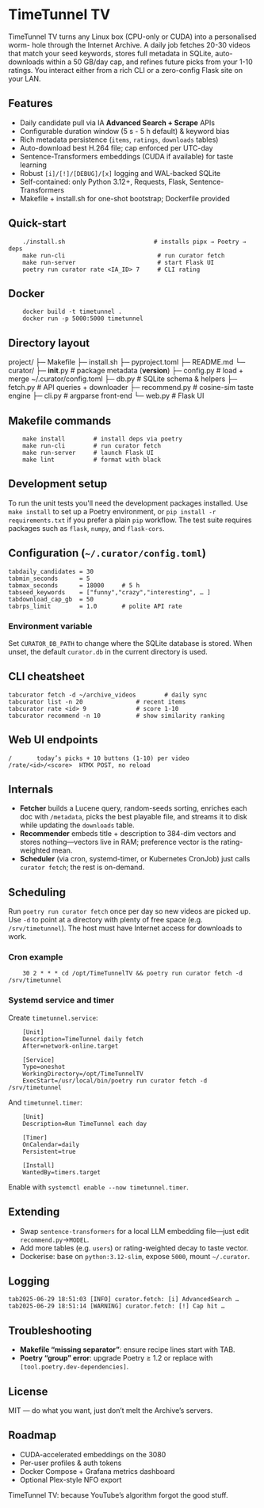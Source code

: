 # TimeTunnel TV

TimeTunnel TV turns any Linux box (CPU-only or CUDA) into a personalised worm-
hole through the Internet Archive. A daily job fetches 20-30 videos that match
your seed keywords, stores full metadata in SQLite, auto-downloads within a
50 GB/day cap, and refines future picks from your 1-10 ratings. You interact
either from a rich CLI or a zero-config Flask site on your LAN.

## Features
* Daily candidate pull via IA **Advanced Search + Scrape** APIs  
* Configurable duration window (5 s - 5 h default) & keyword bias  
* Rich metadata persistence (`items`, `ratings`, `downloads` tables)  
* Auto-download best H.264 file; cap enforced per UTC-day  
* Sentence-Transformers embeddings (CUDA if available) for taste learning  
* Robust `[i]/[!]/[DEBUG]/[x]` logging and WAL-backed SQLite  
* Self-contained: only Python 3.12+, Requests, Flask, Sentence-Transformers  
* Makefile + install.sh for one-shot bootstrap; Dockerfile provided

## Quick-start
        ./install.sh                         # installs pipx → Poetry → deps
        make run-cli                          # run curator fetch
        make run-server                       # start Flask UI
        poetry run curator rate <IA_ID> 7     # CLI rating

## Docker
        docker build -t timetunnel .
        docker run -p 5000:5000 timetunnel

## Directory layout
project/
├─ Makefile
├─ install.sh
├─ pyproject.toml
├─ README.md
└─ curator/
    ├─ __init__.py     # package metadata (__version__)
    ├─ config.py	# load + merge ~/.curator/config.toml
    ├─ db.py		# SQLite schema & helpers
    ├─ fetch.py		# API queries + downloader
    ├─ recommend.py	# cosine-sim taste engine
    ├─ cli.py		# argparse front-end
    └─ web.py		# Flask UI

## Makefile commands
        make install        # install deps via poetry
        make run-cli        # run curator fetch
        make run-server     # launch Flask UI
        make lint           # format with black

## Development setup
To run the unit tests you'll need the development packages installed. Use
`make install` to set up a Poetry environment, or `pip install -r requirements.txt`
if you prefer a plain `pip` workflow. The test suite requires packages such as
`flask`, `numpy`, and `flask-cors`.


## Configuration (`~/.curator/config.toml`)
	tabdaily_candidates	= 30
	tabmin_seconds		= 5
	tabmax_seconds		= 18000		# 5 h
	tabseed_keywords	= ["funny","crazy","interesting", … ]
	tabdownload_cap_gb	= 50
	tabrps_limit		= 1.0		# polite API rate

### Environment variable
Set `CURATOR_DB_PATH` to change where the SQLite database is stored. When
unset, the default `curator.db` in the current directory is used.

## CLI cheatsheet
	tabcurator fetch -d ~/archive_videos		# daily sync
	tabcurator list -n 20				# recent items
	tabcurator rate <id> 9				# score 1-10
	tabcurator recommend -n 10			# show similarity ranking

## Web UI endpoints
	/		today’s picks + 10 buttons (1-10) per video  
	/rate/<id>/<score>	HTMX POST, no reload  

## Internals
* **Fetcher** builds a Lucene query, random-seeds sorting, enriches each doc
  with `/metadata`, picks the best playable file, and streams it to disk while
  updating the `downloads` table.
* **Recommender** embeds title + description to 384-dim vectors and stores
  nothing—vectors live in RAM; preference vector is the rating-weighted mean.
* **Scheduler** (via cron, systemd-timer, or Kubernetes CronJob) just calls
  `curator fetch`; the rest is on-demand.

## Scheduling
Run `poetry run curator fetch` once per day so new videos are picked up. Use
`-d` to point at a directory with plenty of free space (e.g. `/srv/timetunnel`).
The host must have Internet access for downloads to work.

### Cron example
        30 2 * * * cd /opt/TimeTunnelTV && poetry run curator fetch -d /srv/timetunnel

### Systemd service and timer
Create ``timetunnel.service``:

        [Unit]
        Description=TimeTunnel daily fetch
        After=network-online.target

        [Service]
        Type=oneshot
        WorkingDirectory=/opt/TimeTunnelTV
        ExecStart=/usr/local/bin/poetry run curator fetch -d /srv/timetunnel

And ``timetunnel.timer``:

        [Unit]
        Description=Run TimeTunnel each day

        [Timer]
        OnCalendar=daily
        Persistent=true

        [Install]
        WantedBy=timers.target

Enable with ``systemctl enable --now timetunnel.timer``.

## Extending
* Swap `sentence-transformers` for a local LLM embedding file—just edit
  `recommend.py`→`MODEL`.
* Add more tables (e.g. `users`) or rating-weighted decay to taste vector.
* Dockerise: base on `python:3.12-slim`, expose `5000`, mount `~/.curator`.

## Logging
	tab2025-06-29 18:51:03 [INFO] curator.fetch: [i] AdvancedSearch …
	tab2025-06-29 18:51:14 [WARNING] curator.fetch: [!] Cap hit …

## Troubleshooting
* **Makefile “missing separator”**: ensure recipe lines start with TAB.  
* **Poetry “group” error**: upgrade Poetry ≥ 1.2 or replace with
  `[tool.poetry.dev-dependencies]`.

## License
MIT — do what you want, just don’t melt the Archive’s servers.

## Roadmap
* CUDA-accelerated embeddings on the 3080  
* Per-user profiles & auth tokens  
* Docker Compose + Grafana metrics dashboard  
* Optional Plex-style NFO export

TimeTunnel TV: because YouTube’s algorithm forgot the good stuff.

